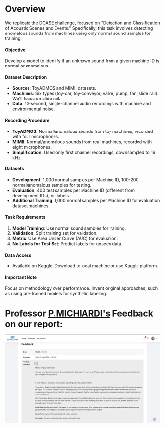 # Overview

We replicate the DCASE challenge, focused on "Detection and Classification of Acoustic Scenes and Events." Specifically, this task involves detecting anomalous sounds from machines using only normal sound samples for training.

#### Objective
Develop a model to identify if an unknown sound from a given machine ID is normal or anomalous.

#### Dataset Description
- **Sources**: ToyADMOS and MIMII datasets.
- **Machines**: Six types (toy-car, toy-conveyor, valve, pump, fan, slide rail). We'll focus on slide rail.
- **Data**: 10-second, single-channel audio recordings with machine and environmental noise.

#### Recording Procedure
- **ToyADMOS**: Normal/anomalous sounds from toy machines, recorded with four microphones.
- **MIMII**: Normal/anomalous sounds from real machines, recorded with eight microphones.
- **Simplification**: Used only first channel recordings, downsampled to 16 kHz.

#### Datasets
- **Development**: 1,000 normal samples per Machine ID, 100-200 normal/anomalous samples for testing.
- **Evaluation**: 400 test samples per Machine ID (different from development IDs), no labels.
- **Additional Training**: 1,000 normal samples per Machine ID for evaluation dataset machines.

#### Task Requirements
1. **Model Training**: Use normal sound samples for training.
2. **Validation**: Split training set for validation.
3. **Metric**: Use Area Under Curve (AUC) for evaluation.
4. **No Labels for Test Set**: Predict labels for unseen data.

#### Data Access
- Available on Kaggle. Download to local machine or use Kaggle platform.

#### Important Note
Focus on methodology over performance. Invent original approaches, such as using pre-trained models for synthetic labeling.

# Professor  [P.MICHIARDI's](https://www.eurecom.fr/en/people/michiardi-pietro)  Feedback on our report:

![image](../Feedback/Feedback_Chall2.png)




